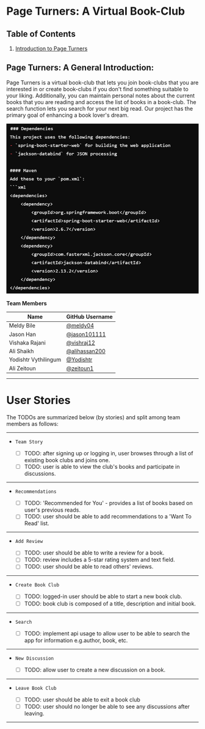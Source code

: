 # Page Turners: A Virtual Book-Club

## Table of Contents

1. [Introduction to Page Turners](#page-turners-a-general-introduction)

## Page Turners: A General Introduction:
Page Turners is a virtual book-club that lets you join book-clubs that you are interested in or create book-clubs if you 
don't find something suitable to your liking. Additionally, you can maintain personal notes about the current books that
you are reading and access the list of books in a book-club. The search function lets you search for your next big read.
Our project has the primary goal of enhancing a book lover's dream.


![image](images/dependencies.jpeg)


**Team Members**

| Name                 | GitHub Username                                  |
|----------------------|--------------------------------------------------|
| Meldy Bile           | [@meldy04](https://github.com/meldy04)           |
| Jason Han            | [@jason101111](https://github.com/jason101111)   |
| Vishaka Rajani       | [@vishraj12](https://github.com/vishraj12)       |
| Ali Shaikh           | [@alihassan200](https://github.com/alihassan200) |
| Yodishtr Vythilingum | [@Yodishtr](https://github.com/Yodishtr)         |
| Ali Zeitoun          | [@zeitoun1](https://github.com/zeitoun1)         |

* * *

# User Stories
The TODOs are summarized below (by stories) and split among team members as follows:

* * *

- `Team Story`

    - [ ] TODO: after signing up or logging in, user browses through a list of existing book clubs and joins one.
    - [ ] TODO: user is able to view the club's books and participate in discussions.

* * *

- `Recommendations`

    - [ ] TODO: 'Recommended for You' - provides a list of books based on user's previous reads.
    - [ ] TODO: user should be able to add recommendations to a 'Want To Read' list.

* * *

- `Add Review`

    - [ ] TODO: user should be able to write a review for a book.
    - [ ] TODO: review includes a 5-star rating system and text field.
    - [ ] TODO: user should be able to read others' reviews.

* * *

- `Create Book Club`

    - [ ] TODO: logged-in user should be able to start a new book club.
    - [ ] TODO: book club is composed of a title, description and initial book.

* * *

- `Search`

    - [ ] TODO: implement api usage to allow user to be able to search the app for information e.g.author, book, etc.

* * *

- `New Discussion`

    - [ ] TODO: allow user to create a new discussion on a book.

* * *

- `Leave Book Club`

    - [ ] TODO: user should be able to exit a book club
    - [ ] TODO: user should no longer be able to see any discussions after leaving.

* * *